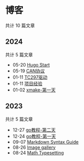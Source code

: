 # 博客

共计 10 篇文章

## 2024

共计 5 篇文章

- 05-20 [Hugo Start](https://yuhanglee.github.io/posts/hugo-start/ "2024-05-20 22:20:48")
- 05-19 [CAN协议](https://yuhanglee.github.io/posts/can-protocol/ "2024-05-19 00:00:00")
- 01-11 [TC297驱动](https://yuhanglee.github.io/posts/tc297%E9%A9%B1%E5%8A%A8/ "2024-01-11 21:36:05")
- 01-11 [项目经验](https://yuhanglee.github.io/posts/%E9%A1%B9%E7%9B%AE%E7%BB%8F%E9%AA%8C/ "2024-01-11 21:12:25")
- 01-02 [xmake-第一天](https://yuhanglee.github.io/posts/xmake%E7%AC%AC%E4%B8%80%E5%A4%A9/ "2024-01-02 21:43:58")

## 2023

共计 5 篇文章

- 12-27 [go教程-第二天](https://yuhanglee.github.io/posts/go%E6%95%99%E7%A8%8B-%E7%AC%AC%E4%BA%8C%E5%A4%A9/ "2023-12-27 21:41:43")
- 12-24 [go教程-第一天](https://yuhanglee.github.io/posts/go%E6%95%99%E7%A8%8B-%E7%AC%AC%E4%B8%80%E5%A4%A9/ "2023-12-24 22:00:51")
- 09-07 [Markdown Syntax Guide](https://yuhanglee.github.io/posts/markdown-syntax/ "2023-09-07 00:00:00")
- 08-26 [Image gallery](https://yuhanglee.github.io/posts/image-gallery/ "2023-08-26 00:00:00")
- 08-24 [Math Typesetting](https://yuhanglee.github.io/posts/math-typesetting/ "2023-08-24 00:00:00")
